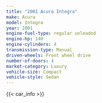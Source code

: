 ```yaml
---
title: "2001 Acura Integra"
make: Acura
model: Integra
year: 2001
engine-fuel-type: regular unleaded
engine-hp: 140
engine-cylinders: 4
transmission-type: Manual
driven-wheels: Front wheel drive
number-of-doors: 4
market-category: Luxury
vehicle-size: Compact
vehicle-style: Sedan
---
```


{{< car_info >}}

